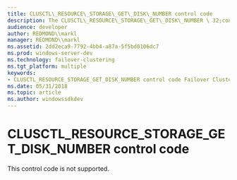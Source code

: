 ```yaml
---
title: CLUSCTL\_RESOURCE\_STORAGE\_GET\_DISK\_NUMBER control code
description: The CLUSCTL\_RESOURCE\_STORAGE\_GET\_DISK\_NUMBER \ 32;control code is reserved for internal use only.
audience: developer
author: REDMOND\\markl
manager: REDMOND\\markl
ms.assetid: 2dd2eca9-7792-4bb4-a87a-5f5bd0106dc7
ms.prod: windows-server-dev
ms.technology: failover-clustering
ms.tgt_platform: multiple
keywords:
- CLUSCTL_RESOURCE_STORAGE_GET_DISK_NUMBER control code Failover Cluster
ms.date: 05/31/2018
ms.topic: article
ms.author: windowssdkdev
---
```


# CLUSCTL\_RESOURCE\_STORAGE\_GET\_DISK\_NUMBER control code

This control code is not supported.

 

 




